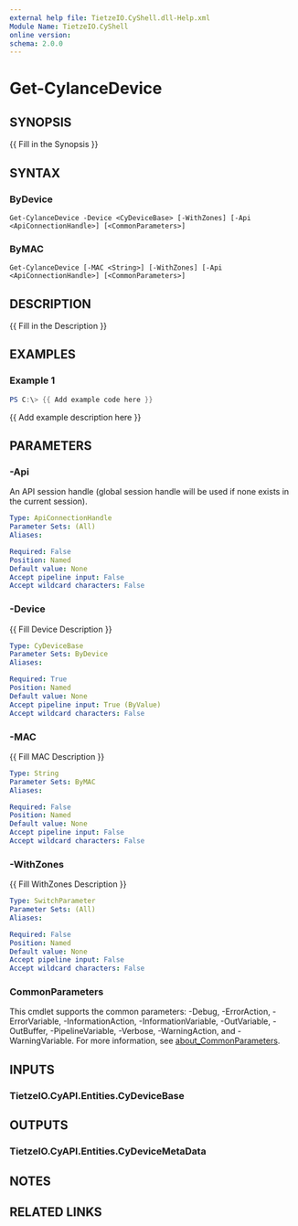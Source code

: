 ```yaml
---
external help file: TietzeIO.CyShell.dll-Help.xml
Module Name: TietzeIO.CyShell
online version:
schema: 2.0.0
---
```


# Get-CylanceDevice

## SYNOPSIS
{{ Fill in the Synopsis }}

## SYNTAX

### ByDevice
```
Get-CylanceDevice -Device <CyDeviceBase> [-WithZones] [-Api <ApiConnectionHandle>] [<CommonParameters>]
```

### ByMAC
```
Get-CylanceDevice [-MAC <String>] [-WithZones] [-Api <ApiConnectionHandle>] [<CommonParameters>]
```

## DESCRIPTION
{{ Fill in the Description }}

## EXAMPLES

### Example 1
```powershell
PS C:\> {{ Add example code here }}
```

{{ Add example description here }}

## PARAMETERS

### -Api
An API session handle (global session handle will be used if none exists in the current session).

```yaml
Type: ApiConnectionHandle
Parameter Sets: (All)
Aliases:

Required: False
Position: Named
Default value: None
Accept pipeline input: False
Accept wildcard characters: False
```

### -Device
{{ Fill Device Description }}

```yaml
Type: CyDeviceBase
Parameter Sets: ByDevice
Aliases:

Required: True
Position: Named
Default value: None
Accept pipeline input: True (ByValue)
Accept wildcard characters: False
```

### -MAC
{{ Fill MAC Description }}

```yaml
Type: String
Parameter Sets: ByMAC
Aliases:

Required: False
Position: Named
Default value: None
Accept pipeline input: False
Accept wildcard characters: False
```

### -WithZones
{{ Fill WithZones Description }}

```yaml
Type: SwitchParameter
Parameter Sets: (All)
Aliases:

Required: False
Position: Named
Default value: None
Accept pipeline input: False
Accept wildcard characters: False
```

### CommonParameters
This cmdlet supports the common parameters: -Debug, -ErrorAction, -ErrorVariable, -InformationAction, -InformationVariable, -OutVariable, -OutBuffer, -PipelineVariable, -Verbose, -WarningAction, and -WarningVariable. For more information, see [about_CommonParameters](http://go.microsoft.com/fwlink/?LinkID=113216).

## INPUTS

### TietzeIO.CyAPI.Entities.CyDeviceBase

## OUTPUTS

### TietzeIO.CyAPI.Entities.CyDeviceMetaData

## NOTES

## RELATED LINKS
